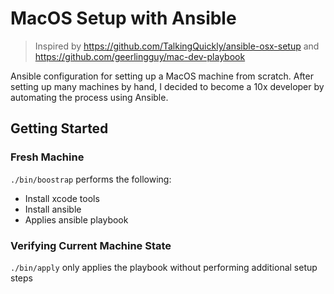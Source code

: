 # MacOS Setup with Ansible

> Inspired by https://github.com/TalkingQuickly/ansible-osx-setup and https://github.com/geerlingguy/mac-dev-playbook

Ansible configuration for setting up a MacOS machine from scratch. After setting up many machines by hand, I decided to become a 10x developer by automating the process using Ansible.

## Getting Started

### Fresh Machine

`./bin/boostrap` performs the following:

- Install xcode tools
- Install ansible
- Applies ansible playbook

### Verifying Current Machine State

`./bin/apply` only applies the playbook without performing additional setup steps
